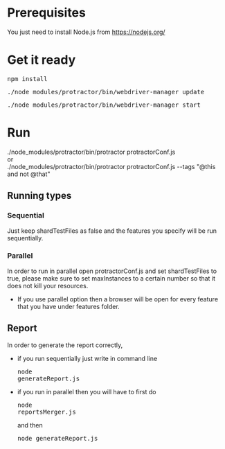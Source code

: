 # Prerequisites

You just need to install Node.js from https://nodejs.org/

# Get it ready
<pre>npm install</pre>
<pre>./node_modules/protractor/bin/webdriver-manager update</pre>
<pre>./node_modules/protractor/bin/webdriver-manager start</pre>

# Run
./node_modules/protractor/bin/protractor protractorConf.js<br> 
or<br>
./node_modules/protractor/bin/protractor protractorConf.js --tags "@this and not @that"

## Running types
### Sequential
Just keep shardTestFiles as false and the features you specify will be run sequentially.

### Parallel
In order to run in parallel open protractorConf.js and set shardTestFiles to true, please make sure to set maxInstances to a certain number so that it does not kill your resources.

* If you use parallel option then a browser will be open for every feature that you have under features folder.

## Report
In order to generate the report correctly, 
* if you run sequentially just write in command line<pre>node generateReport.js</pre>
* if you run in parallel then you will have to first do<pre>node reportsMerger.js</pre>
and then<pre>node generateReport.js</pre>
